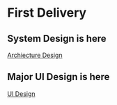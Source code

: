 # First Delivery

## System Design is here

[Archiecture Design](./design/README.md)

## Major UI Design is here

[UI Design](./ui-design/ui.png)
